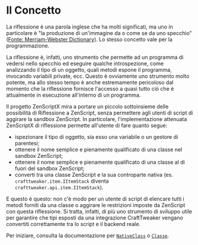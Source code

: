# Il Concetto

La riflessione è una parola inglese che ha molti significati, ma uno in particolare è "la produzione di un'immagine da o come se da uno specchio" ([Fonte: Merriam-Webster Dictionary](https://www.merriam-webster.com/dictionary/reflection)). Lo stesso concetto vale per la programmazione.

La riflessione è, infatti, uno strumento che permette ad un programma di vedersi nello specchio ed eseguire qualche introspezione, come analizzando il tipo di un oggetto, quali metodi espone il programma, invocando variabili private, ecc. Questo è ovviamente uno strumento molto potente, ma allo stesso tempo è anche estremamente pericoloso dal momento che la riflessione fornisce l'accesso a quasi tutto ciò che è attualmente in esecuzione all'interno di un programma.

Il progetto ZenScriptX mira a portare un piccolo sottoinsieme delle possibilità di Riflessione a ZenScript, senza permettere agli utenti di script di aggirare la sandbox ZenScript. In particolare, l'implementazione attenuata ZenScriptX di riflessione permette all'utente di fare quanto segue:

- ispezionare il tipo di oggetto, sia esso una variabile o un gestore di parentesi;
- ottenere il nome semplice e pienamente qualificato di una classe nel sandbox ZenScript;
- ottenere il nome semplice e pienamente qualificato di una classe al di fuori del sandbox ZenScript;
- converti tra una classe ZenScript e la sua controparte nativa (es. `crafttweaker.item.IItemStack` diventa `crafttweaker.api.item.IItemStack`).

E questo è questo: non c'è modo per un utente di script di elencare tutti i metodi forniti da una classe o aggirare le restrizioni imposte da ZenScript con questa riflessione. Si tratta, infatti, di più uno strumento di sviluppo utile per garantire che tipi esposti da una integrazione CraftTweaker vengano convertiti correttamente tra lo script e il backend reale.

Per iniziare, consulta la documentazione per [`NativeClass`](/Mods/Boson/Reflection/NativeClass/) o [`Classe`](/Mods/Boson/Reflection/Class/).

